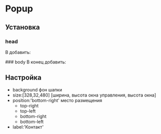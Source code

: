 # Popup

## Установка
### head
В <head> добавить: 
  <link href="css/popup.css" rel="stylesheet" media="screen">
### body
В конец <body> добавить: 
  <div id="popup"></div>
  <script src="js/popup.js"></script>
  <script>
    $(function() {
      $('#popup').popup({
        url:'http://localhost:3000/'
        , background: '#5e87b0'
        , size:[320,32,480]
        , position:'bottom-right'
        , label:'Контакт'
        });
      });
  </script>

## Настройка

- background фон шапки
- size:[328,32,480] [ширина, высота окна управления, высота окна]
- position:'bottom-right' место размещения
  - top-right
  - top-left
  - bottom-right
  - bottom-left
- label:'Контакт'
